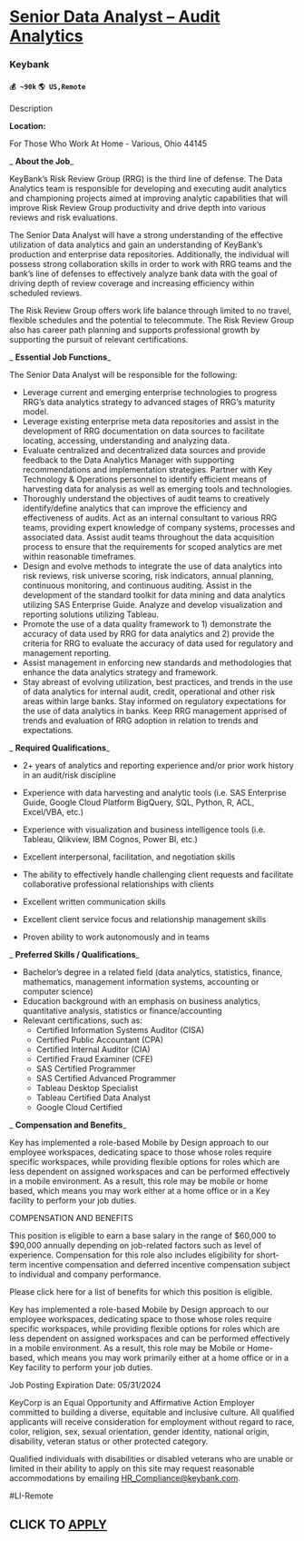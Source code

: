# [Senior Data Analyst – Audit Analytics](https://www.remotewlb.com/apply/senior-data-analyst-audit-analytics)  
### Keybank  
#### `💰 ~90k` `🌎 US,Remote`  

Description

**Location:**

For Those Who Work At Home - Various, Ohio 44145

 _ **About the Job**_  

KeyBank’s Risk Review Group (RRG) is the third line of defense. The Data Analytics team is responsible for developing and executing audit analytics and championing projects aimed at improving analytic capabilities that will improve Risk Review Group productivity and drive depth into various reviews and risk evaluations.

The Senior Data Analyst will have a strong understanding of the effective utilization of data analytics and gain an understanding of KeyBank’s production and enterprise data repositories. Additionally, the individual will possess strong collaboration skills in order to work with RRG teams and the bank’s line of defenses to effectively analyze bank data with the goal of driving depth of review coverage and increasing efficiency within scheduled reviews.

The Risk Review Group offers work life balance through limited to no travel, flexible schedules and the potential to telecommute. The Risk Review Group also has career path planning and supports professional growth by supporting the pursuit of relevant certifications.

 _ **Essential Job Functions**_

  
The Senior Data Analyst will be responsible for the following:

  * Leverage current and emerging enterprise technologies to progress RRG’s data analytics strategy to advanced stages of RRG’s maturity model.
  * Leverage existing enterprise meta data repositories and assist in the development of RRG documentation on data sources to facilitate locating, accessing, understanding and analyzing data.
  * Evaluate centralized and decentralized data sources and provide feedback to the Data Analytics Manager with supporting recommendations and implementation strategies. Partner with Key Technology & Operations personnel to identify efficient means of harvesting data for analysis as well as emerging tools and technologies.
  * Thoroughly understand the objectives of audit teams to creatively identify/define analytics that can improve the efficiency and effectiveness of audits. Act as an internal consultant to various RRG teams, providing expert knowledge of company systems, processes and associated data. Assist audit teams throughout the data acquisition process to ensure that the requirements for scoped analytics are met within reasonable timeframes.
  * Design and evolve methods to integrate the use of data analytics into risk reviews, risk universe scoring, risk indicators, annual planning, continuous monitoring, and continuous auditing. Assist in the development of the standard toolkit for data mining and data analytics utilizing SAS Enterprise Guide. Analyze and develop visualization and reporting solutions utilizing Tableau.
  * Promote the use of a data quality framework to 1) demonstrate the accuracy of data used by RRG for data analytics and 2) provide the criteria for RRG to evaluate the accuracy of data used for regulatory and management reporting.
  * Assist management in enforcing new standards and methodologies that enhance the data analytics strategy and framework.
  * Stay abreast of evolving utilization, best practices, and trends in the use of data analytics for internal audit, credit, operational and other risk areas within large banks. Stay informed on regulatory expectations for the use of data analytics in banks. Keep RRG management apprised of trends and evaluation of RRG adoption in relation to trends and expectations.

 _ **Required Qualifications**_

  * 2+ years of analytics and reporting experience and/or prior work history in an audit/risk discipline
  * Experience with data harvesting and analytic tools (i.e. SAS Enterprise Guide, Google Cloud Platform BigQuery, SQL, Python, R, ACL, Excel/VBA, etc.)

  * Experience with visualization and business intelligence tools (i.e. Tableau, Qlikview, IBM Cognos, Power BI, etc.)
  * Excellent interpersonal, facilitation, and negotiation skills
  * The ability to effectively handle challenging client requests and facilitate collaborative professional relationships with clients
  * Excellent written communication skills
  * Excellent client service focus and relationship management skills
  * Proven ability to work autonomously and in teams

  
 _ **Preferred Skills / Qualifications**_

  * Bachelor’s degree in a related field (data analytics, statistics, finance, mathematics, management information systems, accounting or computer science)
  * Education background with an emphasis on business analytics, quantitative analysis, statistics or finance/accounting
  * Relevant certifications, such as:
    * Certified Information Systems Auditor (CISA)
    * Certified Public Accountant (CPA)
    * Certified Internal Auditor (CIA)
    * Certified Fraud Examiner (CFE)
    * SAS Certified Programmer
    * SAS Certified Advanced Programmer
    * Tableau Desktop Specialist
    * Tableau Certified Data Analyst
    * Google Cloud Certified

 _ **Compensation and Benefits**_

Key has implemented a role-based Mobile by Design approach to our employee workspaces, dedicating space to those whose roles require specific workspaces, while providing flexible options for roles which are less dependent on assigned workspaces and can be performed effectively in a mobile environment. As a result, this role may be mobile or home based, which means you may work either at a home office or in a Key facility to perform your job duties.

COMPENSATION AND BENEFITS

This position is eligible to earn a base salary in the range of $60,000 to $90,000 annually depending on job-related factors such as level of experience. Compensation for this role also includes eligibility for short-term incentive compensation and deferred incentive compensation subject to individual and company performance.

Please click here for a list of benefits for which this position is eligible.

Key has implemented a role-based Mobile by Design approach to our employee workspaces, dedicating space to those whose roles require specific workspaces, while providing flexible options for roles which are less dependent on assigned workspaces and can be performed effectively in a mobile environment. As a result, this role may be Mobile or Home-based, which means you may work primarily either at a home office or in a Key facility to perform your job duties.

Job Posting Expiration Date: 05/31/2024

KeyCorp is an Equal Opportunity and Affirmative Action Employer committed to building a diverse, equitable and inclusive culture. All qualified applicants will receive consideration for employment without regard to race, color, religion, sex, sexual orientation, gender identity, national origin, disability, veteran status or other protected category.

Qualified individuals with disabilities or disabled veterans who are unable or limited in their ability to apply on this site may request reasonable accommodations by emailing HR_Compliance@keybank.com.

  

#LI-Remote

  
## CLICK TO [APPLY](https://www.remotewlb.com/apply/senior-data-analyst-audit-analytics)

